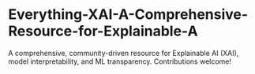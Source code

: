 # Everything-XAI-A-Comprehensive-Resource-for-Explainable-A
A comprehensive, community-driven resource for Explainable AI (XAI), model interpretability, and ML transparency.  Contributions welcome!

